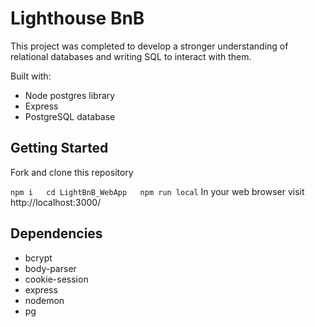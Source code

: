 # Lighthouse BnB

This project was completed to develop a stronger understanding of relational databases and writing SQL to interact with them.

Built with:

* Node postgres library
* Express
* PostgreSQL database

## Getting Started

Fork and clone this repository

`
  npm i  
  cd LightBnB_WebApp  
  npm run local
`
In your web browser visit http://localhost:3000/

## Dependencies
* bcrypt
* body-parser
* cookie-session
* express
* nodemon
* pg
